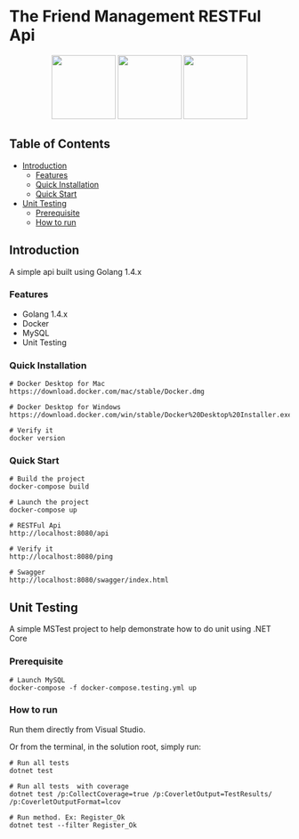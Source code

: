 # The Friend Management RESTFul Api

<p align="center">
  <img height="115px" src="https://www.docker.com/sites/default/files/social/docker_facebook_share.png"/>
  <img height="115px" src="https://logos-download.com/wp-content/uploads/2019/01/Golang_Logo.png"/>
  <img height="115px" src="https://www.mysql.com/common/logos/logo-mysql-170x115.png"/>
</p>

## Table of Contents
- [Introduction](#introduction)        
    - [Features](#features)
    - [Quick Installation](#quick-installation)
    - [Quick Start](#quick-start)      
- [Unit Testing](#unit-testing)
    - [Prerequisite](#prerequisite)
    - [How to run](#how-to-run)

## Introduction

A simple api built using Golang 1.4.x

### Features

- Golang 1.4.x
- Docker
- MySQL
- Unit Testing

### Quick Installation
```
# Docker Desktop for Mac
https://download.docker.com/mac/stable/Docker.dmg

# Docker Desktop for Windows
https://download.docker.com/win/stable/Docker%20Desktop%20Installer.exe

# Verify it
docker version
```

### Quick Start
```
# Build the project
docker-compose build

# Launch the project
docker-compose up

# RESTFul Api
http://localhost:8080/api

# Verify it
http://localhost:8080/ping

# Swagger
http://localhost:8080/swagger/index.html
```

## Unit Testing

A simple MSTest project to help demonstrate how to do unit using .NET Core

### Prerequisite

```
# Launch MySQL
docker-compose -f docker-compose.testing.yml up
```

### How to run

Run them directly from Visual Studio.

Or from the terminal, in the solution root, simply run:

```
# Run all tests
dotnet test

# Run all tests  with coverage
dotnet test /p:CollectCoverage=true /p:CoverletOutput=TestResults/ /p:CoverletOutputFormat=lcov

# Run method. Ex: Register_Ok
dotnet test --filter Register_Ok
```